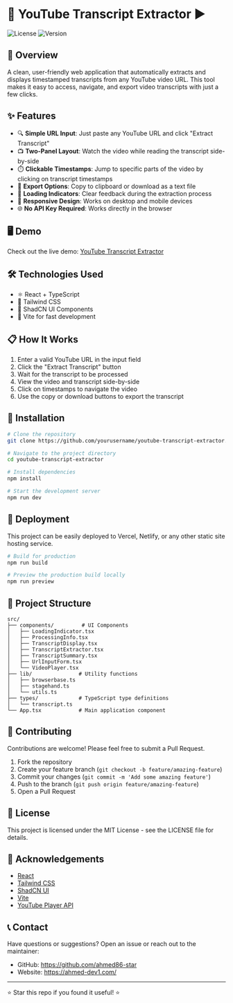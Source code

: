 # 📝 YouTube Transcript Extractor ▶️

![License](https://img.shields.io/badge/license-MIT-blue.svg)
![Version](https://img.shields.io/badge/version-1.0.0-green.svg)

## 🚀 Overview

A clean, user-friendly web application that automatically extracts and displays timestamped transcripts from any YouTube video URL. This tool makes it easy to access, navigate, and export video transcripts with just a few clicks.

## ✨ Features

- 🔍 **Simple URL Input**: Just paste any YouTube URL and click "Extract Transcript"
- 📺 **Two-Panel Layout**: Watch the video while reading the transcript side-by-side
- ⏱️ **Clickable Timestamps**: Jump to specific parts of the video by clicking on transcript timestamps
- 💾 **Export Options**: Copy to clipboard or download as a text file
- 🔄 **Loading Indicators**: Clear feedback during the extraction process
- 📱 **Responsive Design**: Works on desktop and mobile devices
- 🌐 **No API Key Required**: Works directly in the browser

## 🖥️ Demo

Check out the live demo: [YouTube Transcript Extractor](https://admiring-colden9-adgcf.dev-3.tempolabs.ai)

## 🛠️ Technologies Used

- ⚛️ React + TypeScript
- 🎨 Tailwind CSS
- 🧩 ShadCN UI Components
- 🔄 Vite for fast development

## 📋 How It Works

1. Enter a valid YouTube URL in the input field
2. Click the "Extract Transcript" button
3. Wait for the transcript to be processed
4. View the video and transcript side-by-side
5. Click on timestamps to navigate the video
6. Use the copy or download buttons to export the transcript

## 🔧 Installation

```bash
# Clone the repository
git clone https://github.com/yourusername/youtube-transcript-extractor.git

# Navigate to the project directory
cd youtube-transcript-extractor

# Install dependencies
npm install

# Start the development server
npm run dev
```

## 🚀 Deployment

This project can be easily deployed to Vercel, Netlify, or any other static site hosting service.

```bash
# Build for production
npm run build

# Preview the production build locally
npm run preview
```

## 🧩 Project Structure

```
src/
├── components/         # UI Components
│   ├── LoadingIndicator.tsx
│   ├── ProcessingInfo.tsx
│   ├── TranscriptDisplay.tsx
│   ├── TranscriptExtractor.tsx
│   ├── TranscriptSummary.tsx
│   ├── UrlInputForm.tsx
│   └── VideoPlayer.tsx
├── lib/               # Utility functions
│   ├── browserbase.ts
│   ├── stagehand.ts
│   └── utils.ts
├── types/             # TypeScript type definitions
│   └── transcript.ts
└── App.tsx            # Main application component
```

## 🤝 Contributing

Contributions are welcome! Please feel free to submit a Pull Request.

1. Fork the repository
2. Create your feature branch (`git checkout -b feature/amazing-feature`)
3. Commit your changes (`git commit -m 'Add some amazing feature'`)
4. Push to the branch (`git push origin feature/amazing-feature`)
5. Open a Pull Request

## 📄 License

This project is licensed under the MIT License - see the LICENSE file for details.

## 🙏 Acknowledgements

- [React](https://reactjs.org/)
- [Tailwind CSS](https://tailwindcss.com/)
- [ShadCN UI](https://ui.shadcn.com/)
- [Vite](https://vitejs.dev/)
- [YouTube Player API](https://developers.google.com/youtube/iframe_api_reference)

## 📞 Contact

Have questions or suggestions? Open an issue or reach out to the maintainer:

- GitHub: https://github.com/ahmed86-star
- Website: https://ahmed-dev1.com/

---

⭐ Star this repo if you found it useful! ⭐
